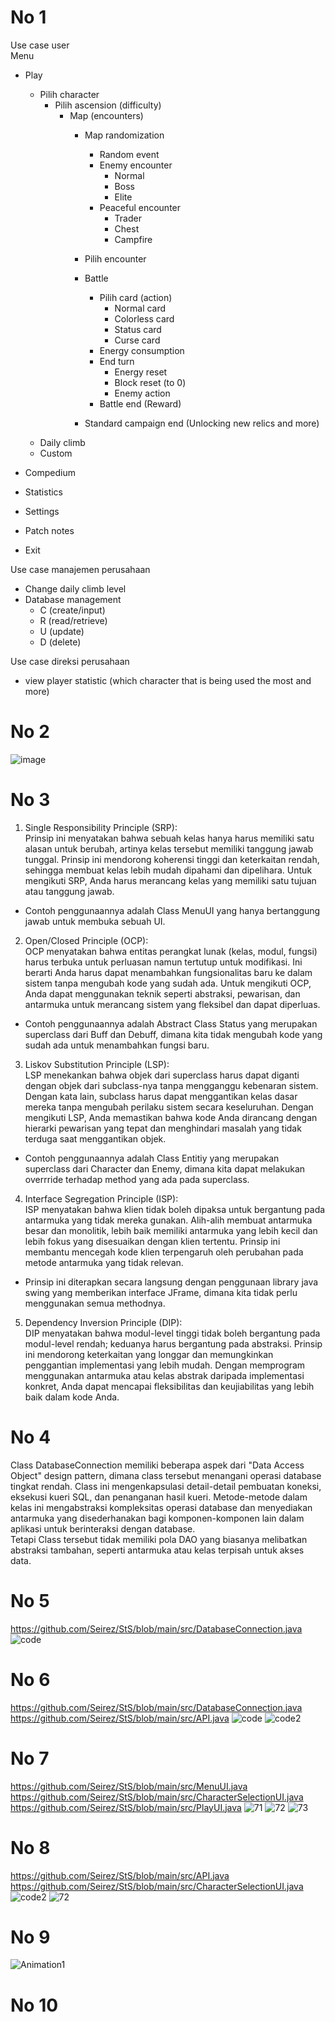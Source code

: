 # No 1
Use case user  
Menu
- Play
    - Pilih character
        - Pilih ascension (difficulty)
            - Map (encounters)
                - Map randomization
                    - Random event
                    - Enemy encounter
                        - Normal
                        - Boss
                        - Elite
                    - Peaceful encounter
                        - Trader
                        - Chest
                        - Campfire

                - Pilih encounter

                - Battle
                    - Pilih card (action)
                        - Normal card
                        - Colorless card
                        - Status card
                        - Curse card
                    - Energy consumption
                    - End turn
                        - Energy reset
                        - Block reset (to 0)
                        - Enemy action
                    - Battle end (Reward)

                - Standard campaign end (Unlocking new relics and more)
    - Daily climb
    - Custom

- Compedium
- Statistics
- Settings
- Patch notes
- Exit

Use case manajemen perusahaan
- Change daily climb level
- Database management
    - C (create/input)
    - R (read/retrieve)
    - U (update)
    - D (delete)

Use case direksi perusahaan
- view player statistic (which character that is being used the most and more)


# No 2
![image](https://github.com/Seirez/StS/assets/94272100/c2ae60e9-56c0-403d-9618-b1e42369b596)


# No 3
1. Single Responsibility Principle (SRP):  
Prinsip ini menyatakan bahwa sebuah kelas hanya harus memiliki satu alasan untuk berubah, artinya kelas tersebut memiliki tanggung jawab tunggal. Prinsip ini mendorong koherensi tinggi dan keterkaitan rendah, sehingga membuat kelas lebih mudah dipahami dan dipelihara. Untuk mengikuti SRP, Anda harus merancang kelas yang memiliki satu tujuan atau tanggung jawab.  
- Contoh penggunaannya adalah Class MenuUI yang hanya bertanggung jawab untuk membuka sebuah UI.
   
2. Open/Closed Principle (OCP):  
OCP menyatakan bahwa entitas perangkat lunak (kelas, modul, fungsi) harus terbuka untuk perluasan namun tertutup untuk modifikasi. Ini berarti Anda harus dapat menambahkan fungsionalitas baru ke dalam sistem tanpa mengubah kode yang sudah ada. Untuk mengikuti OCP, Anda dapat menggunakan teknik seperti abstraksi, pewarisan, dan antarmuka untuk merancang sistem yang fleksibel dan dapat diperluas.  
- Contoh penggunaannya adalah Abstract Class Status yang merupakan superclass dari Buff dan Debuff, dimana kita tidak mengubah kode yang sudah ada untuk menambahkan fungsi baru.

3. Liskov Substitution Principle (LSP):  
LSP menekankan bahwa objek dari superclass harus dapat diganti dengan objek dari subclass-nya tanpa mengganggu kebenaran sistem. Dengan kata lain, subclass harus dapat menggantikan kelas dasar mereka tanpa mengubah perilaku sistem secara keseluruhan. Dengan mengikuti LSP, Anda memastikan bahwa kode Anda dirancang dengan hierarki pewarisan yang tepat dan menghindari masalah yang tidak terduga saat menggantikan objek.  
- Contoh penggunaannya adalah Class Entitiy yang merupakan superclass dari Character dan Enemy, dimana kita dapat melakukan overrride terhadap method yang ada pada superclass.

4. Interface Segregation Principle (ISP):  
ISP menyatakan bahwa klien tidak boleh dipaksa untuk bergantung pada antarmuka yang tidak mereka gunakan. Alih-alih membuat antarmuka besar dan monolitik, lebih baik memiliki antarmuka yang lebih kecil dan lebih fokus yang disesuaikan dengan klien tertentu. Prinsip ini membantu mencegah kode klien terpengaruh oleh perubahan pada metode antarmuka yang tidak relevan.  
- Prinsip ini diterapkan secara langsung dengan penggunaan library java swing yang memberikan interface JFrame, dimana kita tidak perlu menggunakan semua methodnya.

5. Dependency Inversion Principle (DIP):  
DIP menyatakan bahwa modul-level tinggi tidak boleh bergantung pada modul-level rendah; keduanya harus bergantung pada abstraksi. Prinsip ini mendorong keterkaitan yang longgar dan memungkinkan penggantian implementasi yang lebih mudah. Dengan memprogram menggunakan antarmuka atau kelas abstrak daripada implementasi konkret, Anda dapat mencapai fleksibilitas dan keujiabilitas yang lebih baik dalam kode Anda.  

# No 4
Class DatabaseConnection memiliki beberapa aspek dari "Data Access Object" design pattern, dimana class tersebut menangani operasi database tingkat rendah. Class ini mengenkapsulasi detail-detail pembuatan koneksi, eksekusi kueri SQL, dan penanganan hasil kueri. Metode-metode dalam kelas ini mengabstraksi kompleksitas operasi database dan menyediakan antarmuka yang disederhanakan bagi komponen-komponen lain dalam aplikasi untuk berinteraksi dengan database.  
Tetapi Class tersebut tidak memiliki pola DAO yang biasanya melibatkan abstraksi tambahan, seperti antarmuka atau kelas terpisah untuk akses data.

# No 5
https://github.com/Seirez/StS/blob/main/src/DatabaseConnection.java
![code](https://github.com/Seirez/StS/assets/94272100/01e29364-2c36-40c9-b0e4-d9de07397f65)


# No 6
https://github.com/Seirez/StS/blob/main/src/DatabaseConnection.java
https://github.com/Seirez/StS/blob/main/src/API.java
![code](https://github.com/Seirez/StS/assets/94272100/01e29364-2c36-40c9-b0e4-d9de07397f65)
![code2](https://github.com/Seirez/StS/assets/94272100/3aa94099-5e7b-4a6b-a2c4-69fdc5a042bf)


# No 7
https://github.com/Seirez/StS/blob/main/src/MenuUI.java
https://github.com/Seirez/StS/blob/main/src/CharacterSelectionUI.java
https://github.com/Seirez/StS/blob/main/src/PlayUI.java
![71](https://github.com/Seirez/StS/assets/94272100/18c87302-080e-4225-9c04-6a9bf3646323)
![72](https://github.com/Seirez/StS/assets/94272100/ce45a02b-16f8-46a5-bda5-4fce339030af)
![73](https://github.com/Seirez/StS/assets/94272100/4188d67a-a001-4b23-8595-dee1139342a9)


# No 8
https://github.com/Seirez/StS/blob/main/src/API.java
https://github.com/Seirez/StS/blob/main/src/CharacterSelectionUI.java
![code2](https://github.com/Seirez/StS/assets/94272100/3aa94099-5e7b-4a6b-a2c4-69fdc5a042bf)
![72](https://github.com/Seirez/StS/assets/94272100/ce45a02b-16f8-46a5-bda5-4fce339030af)

# No 9
![Animation1](https://github.com/Seirez/StS/assets/94272100/8b6e3ae3-ff01-4cd3-97cc-3a51aa2154b7)


# No 10
